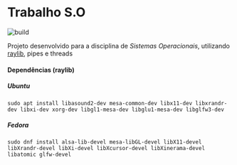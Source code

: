 # Trabalho S.O
![build](https://github.com/raulandre/CsDePobre/actions/workflows/makefile.yml/badge.svg)    

Projeto desenvolvido para a disciplina de *Sistemas Operacionais*, utilizando [raylib](https://github.com/raysan5/raylib), pipes e threads

#### Dependências (raylib)
##### Ubuntu
    sudo apt install libasound2-dev mesa-common-dev libx11-dev libxrandr-dev libxi-dev xorg-dev libgl1-mesa-dev libglu1-mesa-dev libglfw3-dev

##### Fedora
    sudo dnf install alsa-lib-devel mesa-libGL-devel libX11-devel libXrandr-devel libXi-devel libXcursor-devel libXinerama-devel libatomic glfw-devel
